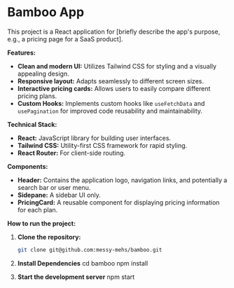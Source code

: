 # Bamboo App

This project is a React application for [briefly describe the app's purpose, e.g., a pricing page for a SaaS product].

**Features:**

- **Clean and modern UI:** Utilizes Tailwind CSS for styling and a visually appealing design.
- **Responsive layout:** Adapts seamlessly to different screen sizes.
- **Interactive pricing cards:** Allows users to easily compare different pricing plans.
- **Custom Hooks:** Implements custom hooks like `useFetchData` and `usePagination` for improved code reusability and maintainability.

**Technical Stack:**

- **React:** JavaScript library for building user interfaces.
- **Tailwind CSS:** Utility-first CSS framework for rapid styling.
- **React Router:** For client-side routing.


**Components:**

- **Header:** Contains the application logo, navigation links, and potentially a search bar or user menu. 
- **Sidepane:** A sidebar UI only.
- **PricingCard:** A reusable component for displaying pricing information for each plan.

**How to run the project:**

1. **Clone the repository:**
   ```bash
   git clone git@github.com:messy-mehs/bamboo.git

2. **Install Dependencies**
cd bamboo
npm install

2. **Start the development server**
npm start
